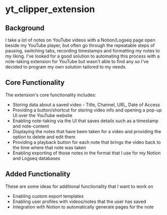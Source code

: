 # yt_clipper_extension

## Background
I take a lot of notes on YouTube videos with a Notion/Logseq page open beside my YouTube player, but often go through the repeatable steps of pausing, switching tabs, recording timestamps and formatting my notes to my liking. I've looked for a good solution to automating this process with a note-taking extension for YouTube but wasn't able to find any so I've decided to program my own solution tailored to my needs.

## Core Functionality
The extension's core functionality includes:
- Storing data about a saved video - Title, Channel, URL, Date of Access
- Providing a button/shortcut for storing video info and opening a pop-up UI over the YouTube website
- Enabling note-taking via the UI that saves details such as a timestamp and note-content
- Displaying the notes that have been taken for a video and providing the option to delete and edit them
- Providing a playback button for each note that brings the video back to the time where that note was taken
- Enabling exporting of those notes in the format that I use for my Notion and Logseq databases


## Added Functionality
These are some ideas for additional functionality that I want to work on
- Enabling custom export templates
- Enabling user profiles with videos/notes that the user has saved
- Integration with Notion to automatically generate pages for the note
